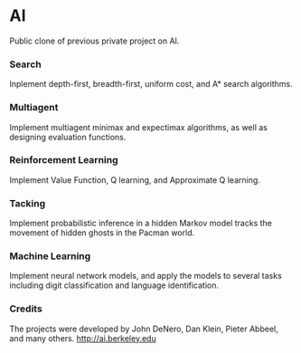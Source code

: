 # AI
Public clone of previous private project on AI.

### Search
Inplement depth-first, breadth-first, uniform cost, and A* search algorithms. 

### Multiagent
Implement multiagent minimax and expectimax algorithms, as well as designing evaluation functions.

### Reinforcement Learning
Implement Value Function, Q learning, and Approximate Q learning.

### Tacking 
Implement probabilistic inference in a hidden Markov model tracks the movement of hidden ghosts in the Pacman world. 

### Machine Learning
Implement neural network models, and apply the models to several tasks including digit classification and language identification.

### Credits
The projects were developed by John DeNero, Dan Klein, Pieter Abbeel, and many others. http://ai.berkeley.edu
